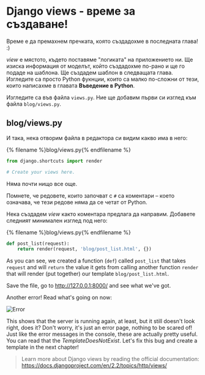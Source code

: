 # Django views - време за създаване!

Време е да премахнем пречката, която създадохме в последната глава! :)

*view* е мястото, където поставяме "логиката" на приложението ни. Ще изиска информация от моделът, който създадохме по-рано и ще го подаде на шаблона. Ще създадем шаблон в следващата глава. Изгледите са просто Python фукнции, които са малко по-сложни от тези, които написахме в главата **Въведение в Python**.

Изгледите са във файла `views.py`. Ние ще добавим първи си изглед към файла `blog/views.py`.

## blog/views.py

И така, нека отворим файла в редактора си видим какво има в него:

{% filename %}blog/views.py{% endfilename %}

```python
from django.shortcuts import render

# Create your views here.
```

Няма почти нищо все още.

Помнете, че редовете, които започват с `#` са коментари – което означава, че тези редове няма да се четат от Python.

Нека създадем *view* както коментара предлага да направим. Добавете следният минимален изглед под него:

{% filename %}blog/views.py{% endfilename %}

```python
def post_list(request):
    return render(request, 'blog/post_list.html', {})
```

As you can see, we created a function (`def`) called `post_list` that takes `request` and will `return` the value it gets from calling another function `render` that will render (put together) our template `blog/post_list.html`.

Save the file, go to http://127.0.0.1:8000/ and see what we've got.

Another error! Read what's going on now:

![Error](images/error.png)

This shows that the server is running again, at least, but it still doesn't look right, does it? Don't worry, it's just an error page, nothing to be scared of! Just like the error messages in the console, these are actually pretty useful. You can read that the *TemplateDoesNotExist*. Let's fix this bug and create a template in the next chapter!

> Learn more about Django views by reading the official documentation: https://docs.djangoproject.com/en/2.2/topics/http/views/